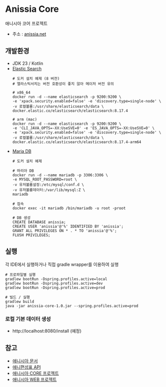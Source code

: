 # Anissia Core
애니시아 코어 프로젝트
- 주소 : [anissia.net](https://anissia.net)

## 개발환경
- JDK 23 / Kotlin
- [Elastic Search](https://www.elastic.co)
  ```
  # 도커 설치 예제 (8 버전)
  # 엘라스틱서치는 버전 호환성이 좋지 않아 메이저 버전 유의
  
  # x86_64
  docker run -d --name elasticsearch -p 9200:9200 \
  -e 'xpack.security.enabled=false' -e 'discovery.type=single-node' \
  -v 로컬볼륨:/usr/share/elasticsearch/data \
  docker.elastic.co/elasticsearch/elasticsearch:8.17.4
  
  # arm (mac)
  docker run -d --name elasticsearch -p 9200:9200 \
  -e 'CLI_JAVA_OPTS=-XX:UseSVE=0' -e 'ES_JAVA_OPTS=-XX:UseSVE=0' \
  -e 'xpack.security.enabled=false' -e 'discovery.type=single-node' \
  -v 로컬볼륨:/usr/share/elasticsearch/data \
  docker.elastic.co/elasticsearch/elasticsearch:8.17.4-arm64
  ```
- [Maria DB](https://mariadb.org)
  ```
  # 도커 설치 예제
  
  # 마리아 DB
  docker run -d --name mariadb -p 3306:3306 \
  -e MYSQL_ROOT_PASSWORD=root \
  -v 유저볼륨설정:/etc/mysql/conf.d \
  -v 유저볼륨데이터:/var/lib/mysql:Z \
  mariadb
  
  # 접속
  docker exec -it mariadb /bin/mariadb -u root -proot
  
  # DB 생성
  CREATE DATABASE anissia;
  CREATE USER 'anissia'@'%' IDENTIFIED BY 'anissia';
  GRANT ALL PRIVILEGES ON * . * TO 'anissia'@'%';
  FLUSH PRIVILEGES;
  ```

## 실행
각 IDE에서 실행하거나 직접 gradle wrapper를 이용하여 실행
```
# 프로파일별 실행
gradlew bootRun -Dspring.profiles.active=local
gradlew bootRun -Dspring.profiles.active=dev
gradlew bootRun -Dspring.profiles.active=prod

# 빌드 / 실행
gradlew build
java -jar anissia-core-1.0.jar --spring.profiles.active=prod
```

### 로컬 기본 데이터 생성
- http://localhost:8080/install (예정)

## 참고 
* [애니시아 문서](https://github.com/anissia-net/document)
* [애니편성표 API](https://github.com/anissia-net/document/blob/main/api_anime_schdule.md)
* [애니시아 CORE 프로젝트](https://github.com/anissia-net/core)
* [애니시아 WEB 프로젝트](https://github.com/anissia-net/web)
